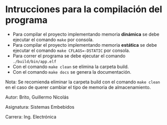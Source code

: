 # Intrucciones para la compilación del programa
- Para compilar el proyecto implementando memoria **dinámica** se debe ejecutar el comando `make` por consola.
- Para compilar el proyecto implementando memoria **estática** se debe ejecutar el comando `make CFLAGS=-DSTATIC` por consola.
- Para correr el programa se debe ejecutar el comando `./build/bin/app.elf`
- Con el comando `make clean` se elimina la carpeta build.
- Con el comando `make docs` se genera la documentación.

Nota: Se recomienda eliminar la carpeta build con el comando `make clean` en el caso de querer cambiar el tipo de memoria de almacenamiento.

Autor: Brito, Guillermo Nicolás

Asignatura: Sistemas Embebidos

Carrera: Ing. Electrónica